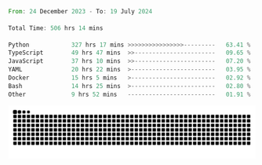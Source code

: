 <!--START_SECTION:waka-->

```rust
From: 24 December 2023 - To: 19 July 2024

Total Time: 506 hrs 14 mins

Python            327 hrs 17 mins >>>>>>>>>>>>>>>>---------   63.41 %
TypeScript        49 hrs 47 mins  >>-----------------------   09.65 %
JavaScript        37 hrs 10 mins  >>-----------------------   07.20 %
YAML              20 hrs 22 mins  >------------------------   03.95 %
Docker            15 hrs 5 mins   >------------------------   02.92 %
Bash              14 hrs 25 mins  >------------------------   02.80 %
Other             9 hrs 52 mins   -------------------------   01.91 %
```

<!--END_SECTION:waka-->


<picture>
  <source media="(prefers-color-scheme: dark)" srcset="https://raw.githubusercontent.com/jeerawut97/jeerawut97/output/github-contribution-grid-snake.svg">
  <img alt="github contribution grid snake animation" src="https://raw.githubusercontent.com/jeerawut97/jeerawut97/output/github-contribution-grid-snake.svg">
</picture>

